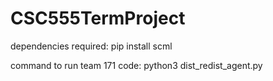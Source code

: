# CSC555TermProject

dependencies required:
pip install scml 

command to run team 171 code:
python3 dist_redist_agent.py
